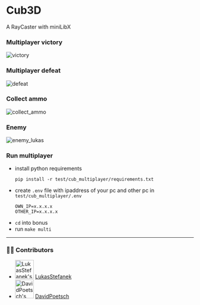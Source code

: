 # Cub3D
A RayCaster with miniLibX

### Multiplayer victory
![victory](https://github.com/user-attachments/assets/40892524-0aa5-44e3-be76-e5928afc1b83)

### Multiplayer defeat
![defeat](https://github.com/user-attachments/assets/53840991-4ad5-4c45-94c6-247e1a9a0faf)

### Collect ammo
![collect_ammo](https://github.com/user-attachments/assets/587131f7-022f-4295-a197-3f77db6d9182)

### Enemy
![enemy_lukas](https://github.com/user-attachments/assets/b66d94ed-f526-415a-af82-0082084c1611)

### Run multiplayer
- install python requirements
  ```
  pip install -r test/cub_multiplayer/requirements.txt
  ```
- create `.env` file with ipaddress of your pc and other pc in `test/cub_multiplayer/.env`
  ```
  OWN_IP=x.x.x.x
  OTHER_IP=x.x.x.x
  ```
- `cd` into bonus
- run `make multi`


---

### 🧑‍💻 Contributors
  <ul>
    <li>
      <img src="https://github.com/LukasStefanek.png?size=50" width="50" height="50" alt="LukasStefanek's avatar">
      <a href="https://github.com/LukasStefanek">LukasStefanek</a>
    </li>
    <li>
      <img src="https://github.com/DavidPoetsch.png?size=50" width="50" height="50" alt="DavidPoetsch's avatar">
      <a href="https://github.com/DavidPoetsch">DavidPoetsch</a>
    </li>
  </ul>
